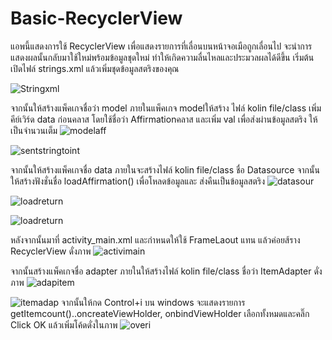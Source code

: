 # Basic-RecyclerView
แอพนี้แสดงการใช้  RecyclerView เพื่อแสดงรายการที่เลื่อนบนหน้าจอเมือถูกเลื่อนไป 
จะนำการแสดงผลนั้นกลับมาใช้ใหม่พร้อมข้อมูลชุดใหม่ ทำให้เกิดความลื่นไหลและประมวลผลได้ดีขึ้น
เริ่มต้นเปิดไฟล์ strings.xml แล้วเพิ่มชุดข้อมูลสตริงของคุณ

![Stringxml](https://user-images.githubusercontent.com/110089122/184409630-50ae7dc1-1618-4cca-bca3-c6a6613c632a.png)

จากนั้นให้สร้างแพ็คเกจชื่อว่า model ภายในแพ็คเกจ modelให้สร้าง ไฟล์ kolin file/class 
เพิ่มคีย์เวิร์ด data ก่อนคลาส โดยใช้ชื่อว่า Affirmationคลาส และเพิ่ม val เพื่อส่งผ่านข้อมูลสตริง ให้เป็นจำนวนเต็ม
![modelaff](https://user-images.githubusercontent.com/110089122/184410138-7c59ba34-7244-4066-87e5-bd26e35febf7.png)

![sentstringtoint](https://user-images.githubusercontent.com/110089122/184410282-73320b3f-6d1c-4240-8ec0-70fc66561edc.png)

จากนั้นให้สร้างแพ็คเกจชื่อ data ภายในจะสร้างไฟล์ kolin file/class ชื่อ Datasource จากนั้นให้สร้างฟังชั่นชื่อ loadAffirmation() เพื่อโหลดข้อมูลและ ส่งคืนเป็นข้อมูลสตริง
![datasour](https://user-images.githubusercontent.com/110089122/184410434-ba5a4c55-067a-4dde-9088-fb8ca2e6fe8b.png)

![loadreturn](https://user-images.githubusercontent.com/110089122/184410463-02187ca9-71c2-4503-aa10-408ffb81c0ce.png)

![loadreturn](https://user-images.githubusercontent.com/110089122/184410728-12d9e932-9092-4eca-b959-cac97ab393b4.png)

หลังจากนั้นมาที่ activity_main.xml และกำหนดให้ใช้ FrameLaout แทน แล้วค่อยส้ราง RecyclerView ดั่งภาพ
![activimain](https://user-images.githubusercontent.com/110089122/184411995-a1b89e14-0409-4cf7-b9ab-9b195ac0e928.png)

จากนั้นสร้างแพ็คเกจชื่อ adapter ภายในให้สร้างไฟล์ kolin file/class ชื่อว่า ItemAdapter ดั่งภาพ
![adapitem](https://user-images.githubusercontent.com/110089122/184413800-3bc66898-0d06-4542-afc3-614c4d6c3ab3.png)

![itemadap](https://user-images.githubusercontent.com/110089122/184412700-501f6535-40e6-41b0-b495-e6e54b95a9f8.png)
จากนั้นให้กด Control+i บน windows จะแสดงรายการ getItemcount()..oncreateViewHolder, onbindViewHolder เลือกทั้งหมดและคลิ๊ก Click OK
แล้วเพิ่มโค้ดดั่งในภาพ
![overi](https://user-images.githubusercontent.com/110089122/184413552-de991dd9-3110-42f6-997f-939c107ba3d7.png)








